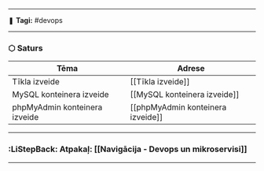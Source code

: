 ___

❚ **Tagi:** #devops 

---
### ⬡ Saturs

| Tēma                          | Adrese                            |
| ----------------------------- | --------------------------------- |
| Tīkla izveide                 | [[Tīkla izveide]]                 |
| MySQL konteinera izveide      | [[MySQL konteinera izveide]]      |
| phpMyAdmin konteinera izveide | [[phpMyAdmin konteinera izveide]] |

---
### :LiStepBack: Atpakaļ: [[Navigācija - Devops un mikroservisi]]

___